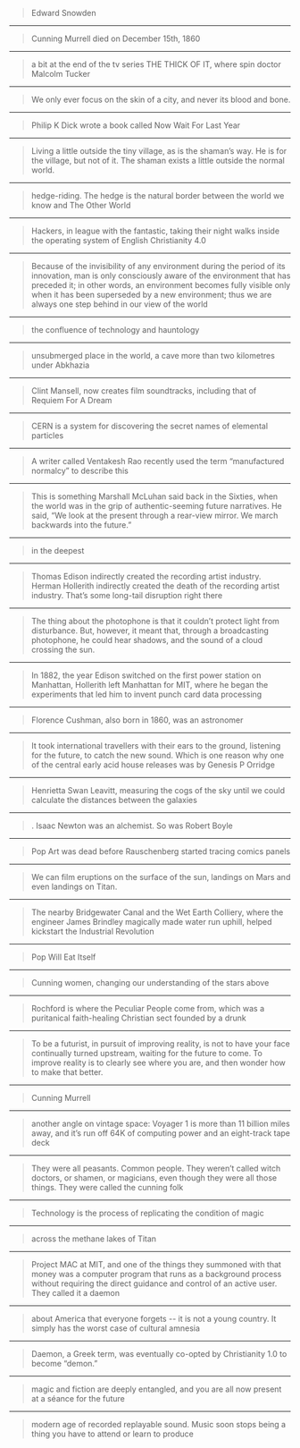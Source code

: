 
> Edward Snowden

***

> Cunning Murrell died on December 15th, 1860

***

> a bit at the end of the tv series THE THICK OF IT, where spin doctor Malcolm Tucker

***

> We only ever focus on the skin of a city, and never its blood and bone.

***

> Philip K Dick wrote a book called Now Wait For Last Year

***

> Living a little outside the tiny village, as is the shaman’s way. He is for the village, but not of it. The shaman exists a little outside the normal world.

***

> hedge-riding. The hedge is the natural border between the world we know and The Other World

***

> Hackers, in league with the fantastic, taking their night walks inside the operating system of English Christianity 4.0

***

> Because of the invisibility of any environment during the period of its innovation, man is only consciously aware of the environment that has preceded it; in other words, an environment becomes fully visible only when it has been superseded by a new environment; thus we are always one step behind in our view of the world

***

> the confluence of technology and hauntology

***

> unsubmerged place in the world, a cave more than two kilometres under Abkhazia

***

> Clint Mansell, now creates film soundtracks, including that of Requiem For A Dream

***

> CERN is a system for discovering the secret names of elemental particles

***

> A writer called Ventakesh Rao recently used the term “manufactured normalcy” to describe this

***

> This is something Marshall McLuhan said back in the Sixties, when the world was in the grip of authentic-seeming future narratives. He said, “We look at the present through a rear-view mirror. We march backwards into the future.”

***

> in the deepest

***

> Thomas Edison indirectly created the recording artist industry. Herman Hollerith indirectly created the death of the recording artist industry. That’s some long-tail disruption right there

***

> The thing about the photophone is that it couldn’t protect light from disturbance. But, however, it meant that, through a broadcasting photophone, he could hear shadows, and the sound of a cloud crossing the sun.

***

> In 1882, the year Edison switched on the first power station on Manhattan, Hollerith left Manhattan for MIT, where he began the experiments that led him to invent punch card data processing

***

> Florence Cushman, also born in 1860, was an astronomer

***

> It took international travellers with their ears to the ground, listening for the future, to catch the new sound. Which is one reason why one of the central early acid house releases was by Genesis P Orridge

***

> Henrietta Swan Leavitt, measuring the cogs of the sky until we could calculate the distances between the galaxies

***

> . Isaac Newton was an alchemist. So was Robert Boyle

***

> Pop Art was dead before Rauschenberg started tracing comics panels

***

> We can film eruptions on the surface of the sun, landings on Mars and even landings on Titan.

***

> The nearby Bridgewater Canal and the Wet Earth Colliery, where the engineer James Brindley magically made water run uphill, helped kickstart the Industrial Revolution

***

> Pop Will Eat Itself

***

> Cunning women, changing our understanding of the stars above

***

> Rochford is where the Peculiar People come from, which was a puritanical faith-healing Christian sect founded by a drunk

***

> To be a futurist, in pursuit of improving reality, is not to have your face continually turned upstream, waiting for the future to come. To improve reality is to clearly see where you are, and then wonder how to make that better.

***

> Cunning Murrell

***

> another angle on vintage space: Voyager 1 is more than 11 billion miles away, and it’s run off 64K of computing power and an eight-track tape deck

***

> They were all peasants. Common people. They weren’t called witch doctors, or shamen, or magicians, even though they were all those things. They were called the cunning folk

***

> Technology is the process of replicating the condition of magic

***

> across the methane lakes of Titan

***

> Project MAC at MIT, and one of the things they summoned with that money was a computer program that runs as a background process without requiring the direct guidance and control of an active user. They called it a daemon

***

> about America that everyone forgets -- it is not a young country. It simply has the worst case of cultural amnesia

***

> Daemon, a Greek term, was eventually co-opted by Christianity 1.0 to become “demon.”

***

> magic and fiction are deeply entangled, and you are all now present at a séance for the future

***

> modern age of recorded replayable sound. Music soon stops being a thing you have to attend or learn to produce